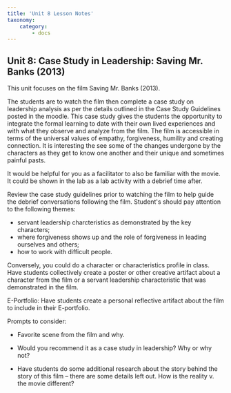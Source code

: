 ```yaml
---
title: 'Unit 8 Lesson Notes'
taxonomy:
    category:
        - docs
---
```



## Unit 8: Case Study in Leadership: Saving Mr. Banks (2013)


This unit focuses on the film Saving Mr. Banks (2013). 

The students are to watch the film then complete a case study on leadership analysis as per the
details outlined in the Case Study Guidelines posted in the moodle. This case study gives the students the
opportunity to integrate the formal learning to date with their own lived
experiences and with what they observe and analyze from the film. The film
is accessible in terms of the universal values of empathy, forgiveness,
humility and creating connection. It is interesting the see some of the
changes undergone by the characters as they get to know one another and
their unique and sometimes painful pasts.

It would be helpful for you as a facilitator to also be familiar with the
movie. It could be shown in the lab as a lab activity with a debrief time
after. 

Review the case study guidelines prior to watching the film to help guide the debrief
conversations following the film. Student's should pay attention to the following themes: 
-   servant leadership charcteristics as demonstrated by the key characters;
-   where forgiveness shows up and the role of forgiveness in leading ourselves and others;
-   how to work with difficult people.

Conversely, you could do a character or characteristics profile in class.
Have students collectively create a poster or other creative artifact about
a character from the film or a servant leadership characteristic that was
demonstrated in the film.

E-Portfolio: Have students create a personal reflective artifact about the
film to include in their E-portfolio.

Prompts to consider:

-   Favorite scene from the film and why.

-   Would you recommend it as a case study in leadership? Why or why not?

-   Have students do some additional research about the story behind the story of this film –
there are some details left out. How is the reality v. the movie different?

